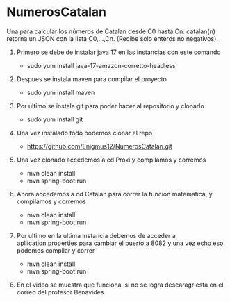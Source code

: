 # NumerosCatalan
Una para calcular los números de Catalan desde C0​ hasta Cn​: catalan(n) retorna un JSON con la lista C0​,…,Cn​. (Recibe solo enteros no negativos).


1. Primero se debe de instalar java 17 en las instancias con este comando

    * sudo yum install java-17-amazon-corretto-headless

2. Despues se instala maven para compilar el proyecto

    * sudo yum install maven

3. Por ultimo se instala git para poder hacer al repositorio y clonarlo

    * sudo yum install git

4. Una vez instalado todo podemos clonar el repo

    * https://github.com/Enigmus12/NumerosCatalan.git

5. Una vez clonado accedemos a cd Proxi y compilamos y corremos

    * mvn clean install
    * mvn spring-boot:run    

6. Ahora accedemos a cd Catalan para correr la funcion matematica, y compilamos y corremos

    * mvn clean install
    * mvn spring-boot:run  

7. Por ultimo en la ultima instancia debemos de acceder a apllication.properties para cambiar el puerto a 8082 y una vez echo eso podemos compilar y correr

    * mvn clean install
    * mvn spring-boot:run  

8. En el video se muestra que funciona, si no se logra descaragr esta en el correo del profesor Benavides 